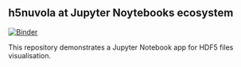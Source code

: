 ## h5nuvola at Jupyter Noytebooks ecosystem

[![Binder](https://mybinder.org/badge_logo.svg)](https://mybinder.org/v2/gh/carlosesreis/h5nuvola-notebook-demo/master)

This repository demonstrates a Jupyter Notebook app for HDF5 files visualisation. 